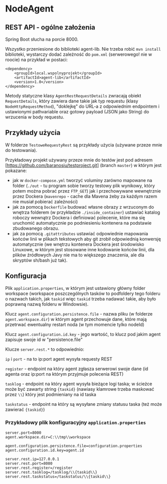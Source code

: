 # NodeAgent

## REST API - ogólne założenia
Spring Boot słucha na porcie 8000.

Wszystko przeniesione do biblioteki agent-lib. Nie trzeba robić `mvn install` biblioteki, wystarczy dodać zależność do `pom.xml` (serwerowego! nie w roocie) na przykład w postaci:
```
<dependency>
	<groupId>local.wspolnyprojekt</groupId>
	<artifactId>agent-lib</artifactId>
	<version>1.0</version>
</dependency>
```

Metody statyczne klasy `AgentRestRequestDetails` zwracają obiekt `RequestDetails`, który zawiera dane takie jak typ requestu (klasy `NodeHttpRequestMethod`),
"doklejkę" do URL-a z odpowiednim endpointem i ustawionymi pathvariable oraz gotowy payload (JSON jako String) do wrzucenia w body requestu.

## Przykłady użycia
W folderze `TestoweRequestyRest` są przykłady użycia (używane przeze mnie do testowania).

Przykładowy projekt używany przeze mnie do testów jest pod adresem [https://github.com/baranosiu/testproject.git] (branch `master`) w którym jest pokazane:
- jak w `docker-compose.yml` tworzyć voluminy zarówno mapowane na folder (`./out` - tu program sobie tworzy testowy plik wynikowy, który potem można pobrać przez `FTP_GET`) jak i przechowywane wewnętrznie przez Dockera
(`mavenrepo` - cache dla Mavena żeby za każdym razem nie musiał pobierać zależności)
- jak za pomocą `Dockerfile` budować własne obrazy z wrzuconym do wnętrza folderem (w przykładzie `./inside_container`) ustawiać katalog roboczy wewnątrz Dockera i definiować polecenie, które ma się uruchomić automatycznie po podniesieniu kontenera na podstawie zbudowanego obrazu.
- jak za pomocą `.gitattributes` ustawiać odpowiednie mapowania końców linii w plikach tekstowych aby git zrobił odpowiednią konwersję automatycznie (we wnętrzu kontenera Dockera jest środowisko Linuxowe, w którym jest stosowane inne kodowanie końców linii, dla plików źródłowych Javy nie ma to większego znaczenia, ale dla skryptów sh/bash już tak).

## Konfiguracja
Plik `application.properties`, w którym jest ustawiony główny folder workspace (workspace poszczególnych tasków to podfoldery tego folderu o nazwach takich, jak `taskid`
więc `taskid` trzeba nadawać takie, aby było poprawną nazwą folderu w Windowsie).

Klucz `agent.configuration.persistence.file` - nazwa pliku (w folderze `agent.workspace.dir`) w którym agent przechowuje dane, które mają przetrwać ewentualny restart noda (w tym momencie tylko nodeId)

Klucz `agent.configuration.id.key` - jego wartość, to klucz pod jakim agent zapisuje swoje id w "persistence.file"

Klucze `server.rest.*` to odpowiednio:

`ip` i `port` - na to ip:port agent wysyła requesty REST

`register` - endpoint na który agent zgłasza serwerowi swoje dane (id agenta oraz ip:port na którym przyjmuje polecenia REST)

`tasklog` - endpoint na który agent wysyła bieżące logi taska; w ścieżce może być zawarty string `{taskid}` (nawiasy klamrowe trzeba maskować przez `\\`) który jest podmieniany na id taska

`taskstatus` - endpoint na który są wysyłane zmiany statusu taska (też może zawierać `{taskid}`)

### Przykładowy plik konfiguracyjny `application.properties`
```
server.port=8000
agent.workspace.dir=C:\\tmp\\workspace

agent.configuration.persistence.file=configuration.properties
agent.configuration.id.key=agent.id

server.rest.ip=127.0.0.1
server.rest.port=8080
server.rest.register=/register
server.rest.tasklog=/tasklog/\\{taskid\\}
server.rest.taskstatus=/taskstatus/\\{taskid\\}
```